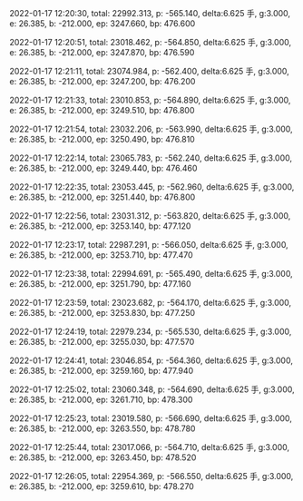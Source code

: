 2022-01-17 12:20:30, total: 22992.313, p: -565.140, delta:6.625 手, g:3.000, e: 26.385, b: -212.000, ep: 3247.660, bp: 476.600

2022-01-17 12:20:51, total: 23018.462, p: -564.850, delta:6.625 手, g:3.000, e: 26.385, b: -212.000, ep: 3247.870, bp: 476.590

2022-01-17 12:21:11, total: 23074.984, p: -562.400, delta:6.625 手, g:3.000, e: 26.385, b: -212.000, ep: 3247.200, bp: 476.200

2022-01-17 12:21:33, total: 23010.853, p: -564.890, delta:6.625 手, g:3.000, e: 26.385, b: -212.000, ep: 3249.510, bp: 476.800

2022-01-17 12:21:54, total: 23032.206, p: -563.990, delta:6.625 手, g:3.000, e: 26.385, b: -212.000, ep: 3250.490, bp: 476.810

2022-01-17 12:22:14, total: 23065.783, p: -562.240, delta:6.625 手, g:3.000, e: 26.385, b: -212.000, ep: 3249.440, bp: 476.460

2022-01-17 12:22:35, total: 23053.445, p: -562.960, delta:6.625 手, g:3.000, e: 26.385, b: -212.000, ep: 3251.440, bp: 476.800

2022-01-17 12:22:56, total: 23031.312, p: -563.820, delta:6.625 手, g:3.000, e: 26.385, b: -212.000, ep: 3253.140, bp: 477.120

2022-01-17 12:23:17, total: 22987.291, p: -566.050, delta:6.625 手, g:3.000, e: 26.385, b: -212.000, ep: 3253.710, bp: 477.470

2022-01-17 12:23:38, total: 22994.691, p: -565.490, delta:6.625 手, g:3.000, e: 26.385, b: -212.000, ep: 3251.790, bp: 477.160

2022-01-17 12:23:59, total: 23023.682, p: -564.170, delta:6.625 手, g:3.000, e: 26.385, b: -212.000, ep: 3253.830, bp: 477.250

2022-01-17 12:24:19, total: 22979.234, p: -565.530, delta:6.625 手, g:3.000, e: 26.385, b: -212.000, ep: 3255.030, bp: 477.570

2022-01-17 12:24:41, total: 23046.854, p: -564.360, delta:6.625 手, g:3.000, e: 26.385, b: -212.000, ep: 3259.160, bp: 477.940

2022-01-17 12:25:02, total: 23060.348, p: -564.690, delta:6.625 手, g:3.000, e: 26.385, b: -212.000, ep: 3261.710, bp: 478.300

2022-01-17 12:25:23, total: 23019.580, p: -566.690, delta:6.625 手, g:3.000, e: 26.385, b: -212.000, ep: 3263.550, bp: 478.780

2022-01-17 12:25:44, total: 23017.066, p: -564.710, delta:6.625 手, g:3.000, e: 26.385, b: -212.000, ep: 3263.450, bp: 478.520

2022-01-17 12:26:05, total: 22954.369, p: -566.550, delta:6.625 手, g:3.000, e: 26.385, b: -212.000, ep: 3259.610, bp: 478.270